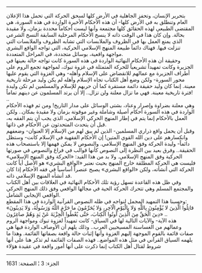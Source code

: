 ------------------------------------------------------------------------

بتحرير الإنسان، وتحفز الجاهلية في الأرض كلها لسحق الحركة التي تحمل هذا
الإعلان العام وتنطلق به في الأرض كلها- أن هذه الأحكام الأخيرة الواردة في
هذه السورة، هي المقتضى الطبيعي لهذه الحقائق كلها مجتمعة وأنها ليست
أحكاماً محددة بزمان، ولا مقيدة بحالة. وإن كان هذا في الوقت ذاته لا ينسخ
الأحكام المرحلية السابقة النسخ الشرعي الذي يمنع العمل بها في الظروف
والملابسات التي تشابه الظروف والملابسات التي تنزلت فيها. فهناك دائماً
طبيعة المنهج الإسلامي الحركية، التي تواجه الواقع البشري مواجهة واقعية،
بوسائل متجددة، في المراحل المتعددة.  
وحقيقة أن هذه الأحكام النهائية الواردة في هذه السورة كانت تواجه حالة
بعينها في الجزيرة وكانت تمهيداً تشريعياً للحركة المتمثلة في غزوة تبوك،
لمواجهة تجمع الروم على أطراف الجزيرة مع عمالهم للانقضاض على الإسلام
وأهله- وهي الغزوة التي يقوم عليها محور السورة- ولكن وضع أهل الكتاب تجاه
الإسلام وأهله لم يكن وليد مرحلة تاريخية معينة. إنما كان وليد حقيقة دائمة
مستقرة كما أن حربهم للإسلام والمسلمين لم تكن وليدة فترة تاريخية معينة.
فهي ما تزال معلنة ولن تزال.. إلا أن يرتد المسلمون عن دينهم تماماً! ..  
وهي معلنة بضراوة وإصرار وعناد، بشتى الوسائل على مدار التاريخ! ومن ثم
فهذه الأحكام الواردة في هذه السورة أحكام أصيلة وشاملة وغير موقوتة بزمان
ولا مقيدة بمكان.. ولكن العمل بالأحكام إنما يتم في إطار المنهج الحركي
الإسلامي، الذي يجب أن يتم الفقه به، قبل أن يتحدث المتحدثون عن الأحكام في
ذاتها.  
وقبل أن يحمل واقع ذراري المسلمين- الذين لم يبق لهم من الإسلام إلا
العنوان- وضعفهم وانكسارهم على دين الله القوي المتين! إن الأحكام الفقهية
في الإسلام كانت- وستظل دائماً- وليدة الحركة وفق المنهج الإسلامي. والنصوص
لا يمكن فهمها إلا باستصحاب هذه الحقيقة.. وفرق بعيد بين النظرة إلى النصوص
كأنها قوالب في فراغ والنصوص في صورتها الحركية وفق المنهج الإسلامي. ولا
بد من هذا القيد: «الحركة وفق المنهج الإسلامي» فليست هي الحركة المطلقة
خارج المنهج بحيث نعتبر «الواقع البشري» هو الأصل أياً كانت الحركة التي
أنشأته، ولكن «الواقع البشري» يصبح عنصراً أساسياً في فقه الأحكام إذا كان قد
أنشأه المنهج الإسلامي ذاته.  
وفي ظل هذه القاعدة تسهل رؤية تلك الأحكام النهائية في العلاقات بين أهل
الكتاب والمجتمع المسلم وهي تتحرك الحركة الحية في مجالها الواقعي وفق ذلك
المنهج الحركي الواقعي الإيجابي الشامل.  
وحسبنا هذا التمهيد المجمل لنواجه في ظله النصوص القرآنية الواردة في هذا
المقطع:  
«قاتِلُوا الَّذِينَ لا يُؤْمِنُونَ بِاللَّهِ وَلا بِالْيَوْمِ الْآخِرِ، وَلا يُحَرِّمُونَ ما حَرَّمَ اللَّهُ
وَرَسُولُهُ، وَلا يَدِينُونَ دِينَ الْحَقِّ مِنَ الَّذِينَ أُوتُوا الْكِتابَ، حَتَّى يُعْطُوا الْجِزْيَةَ عَنْ
يَدٍ وَهُمْ صاغِرُونَ» ..  
هذه الآية- والآيات التالية لها في السياق- كانت تمهيداً لغزوة تبوك ومواجهة
الروم وعمالهم من الغساسنة المسيحيين العرب.. وذلك يلهم أن الأوصاف الواردة
فيها هي صفات قائمة بالقوم الموجهة إليهم الغزوة وأنها إثبات حالة واقعة
بصفاتها القائمة. وهذا ما يلهمه السياق القرآني في مثل هذه المواضع.. فهذه
الصفات القائمة لم تذكر هنا على أنها شروط لقتال أهل الكتاب إنما ذكرت على
أنها أمور واقعة في عقيدة هؤلاء

------------------------------------------------------------------------

الجزء: 3 ¦ الصفحة: 1631
